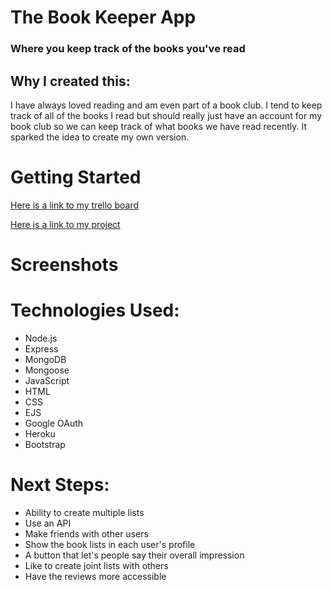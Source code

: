 # The Book Keeper App
### Where you keep track of the books you've read

## Why I created this:
I have always loved reading and am even part of a book club.  I tend to keep track of all of the books I read but should really just have an account for my book club so we can keep track of what books we have read recently.  It sparked the idea to create my own version. 

# Getting Started
[Here is a link to my trello board](https://trello.com/b/qSS3tFc7/book-keeper)

[Here is a link to my project](https://book-app-jb.herokuapp.com/)

# Screenshots

# Technologies Used:
* Node.js
* Express
* MongoDB
* Mongoose
* JavaScript
* HTML
* CSS
* EJS
* Google OAuth
* Heroku
* Bootstrap

# Next Steps:
* Ability to create multiple lists
* Use an API
* Make friends with other users
* Show the book lists in each user's profile
* A button that let's people say their overall impression
* Like to create joint lists with others
* Have the reviews more accessible
